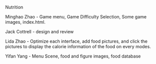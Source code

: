 Nutrition

Minghao Zhao  - Game menu, Game Difficulty Selection, Some game images, index.html.

Jack Cottrell - design and review 

Lida Zhao     - Optimize each interface, add food pictures, and click the pictures to display the calorie information of the food on every modes.

Yifan Yang    - Menu Scene, food and figure images, food database
